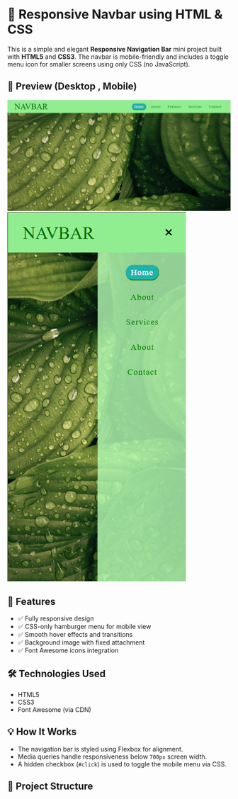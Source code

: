 # 🌿 Responsive Navbar using HTML & CSS

This is a simple and elegant **Responsive Navigation Bar** mini project built with **HTML5** and **CSS3**. The navbar is mobile-friendly and includes a toggle menu icon for smaller screens using only CSS (no JavaScript).

## 📸 Preview (Desktop , Mobile)

![Navbar Screenshot](screenshot2.png) 
![Navbar Screenshot](screenshot1.png) 

## 🔧 Features

- ✅ Fully responsive design
- ✅ CSS-only hamburger menu for mobile view
- ✅ Smooth hover effects and transitions
- ✅ Background image with fixed attachment
- ✅ Font Awesome icons integration

## 🛠️ Technologies Used

- HTML5
- CSS3
- Font Awesome (via CDN)

## 💡 How It Works

- The navigation bar is styled using Flexbox for alignment.
- Media queries handle responsiveness below `700px` screen width.
- A hidden checkbox (`#click`) is used to toggle the mobile menu via CSS.

## 📂 Project Structure

